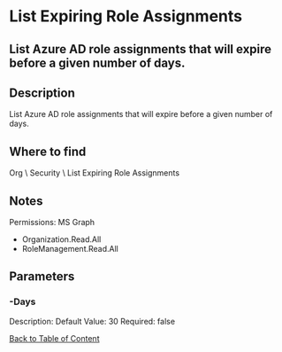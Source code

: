 # List Expiring Role Assignments

## List Azure AD role assignments that will expire before a given number of days.

## Description
List Azure AD role assignments that will expire before a given number of days.

## Where to find
Org \ Security \ List Expiring Role Assignments

## Notes
Permissions: MS Graph
- Organization.Read.All
- RoleManagement.Read.All

## Parameters
### -Days
Description: 
Default Value: 30
Required: false


[Back to Table of Content](../../../README.md)

